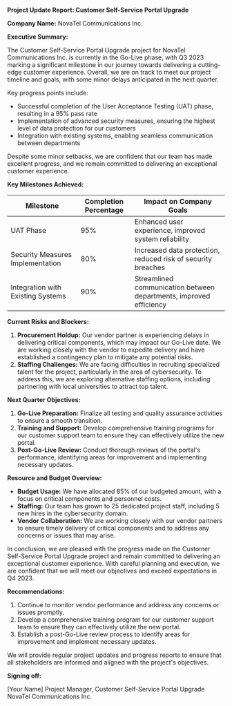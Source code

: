 **Project Update Report: Customer Self-Service Portal Upgrade**

**Company Name:** NovaTel Communications Inc.

**Executive Summary:**

The Customer Self-Service Portal Upgrade project for NovaTel Communications Inc. is currently in the Go-Live phase, with Q3 2023 marking a significant milestone in our journey towards delivering a cutting-edge customer experience. Overall, we are on track to meet our project timeline and goals, with some minor delays anticipated in the next quarter.

Key progress points include:

* Successful completion of the User Acceptance Testing (UAT) phase, resulting in a 95% pass rate
* Implementation of advanced security measures, ensuring the highest level of data protection for our customers
* Integration with existing systems, enabling seamless communication between departments

Despite some minor setbacks, we are confident that our team has made excellent progress, and we remain committed to delivering an exceptional customer experience.

**Key Milestones Achieved:**

| Milestone | Completion Percentage | Impact on Company Goals |
| --- | --- | --- |
| UAT Phase | 95% | Enhanced user experience, improved system reliability |
| Security Measures Implementation | 80% | Increased data protection, reduced risk of security breaches |
| Integration with Existing Systems | 90% | Streamlined communication between departments, improved efficiency |

**Current Risks and Blockers:**

1. **Procurement Holdup:** Our vendor partner is experiencing delays in delivering critical components, which may impact our Go-Live date. We are working closely with the vendor to expedite delivery and have established a contingency plan to mitigate any potential risks.
2. **Staffing Challenges:** We are facing difficulties in recruiting specialized talent for the project, particularly in the area of cybersecurity. To address this, we are exploring alternative staffing options, including partnering with local universities to attract top talent.

**Next Quarter Objectives:**

1. **Go-Live Preparation:** Finalize all testing and quality assurance activities to ensure a smooth transition.
2. **Training and Support:** Develop comprehensive training programs for our customer support team to ensure they can effectively utilize the new portal.
3. **Post-Go-Live Review:** Conduct thorough reviews of the portal's performance, identifying areas for improvement and implementing necessary updates.

**Resource and Budget Overview:**

* **Budget Usage:** We have allocated 85% of our budgeted amount, with a focus on critical components and personnel costs.
* **Staffing:** Our team has grown to 25 dedicated project staff, including 5 new hires in the cybersecurity domain.
* **Vendor Collaboration:** We are working closely with our vendor partners to ensure timely delivery of critical components and to address any concerns or issues that may arise.

In conclusion, we are pleased with the progress made on the Customer Self-Service Portal Upgrade project and remain committed to delivering an exceptional customer experience. With careful planning and execution, we are confident that we will meet our objectives and exceed expectations in Q4 2023.

**Recommendations:**

1. Continue to monitor vendor performance and address any concerns or issues promptly.
2. Develop a comprehensive training program for our customer support team to ensure they can effectively utilize the new portal.
3. Establish a post-Go-Live review process to identify areas for improvement and implement necessary updates.

We will provide regular project updates and progress reports to ensure that all stakeholders are informed and aligned with the project's objectives.

**Signing off:**

[Your Name]
Project Manager, Customer Self-Service Portal Upgrade
NovaTel Communications Inc.